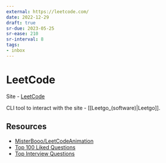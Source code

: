 ```yaml
---
external: https://leetcode.com/
date: 2022-12-29
draft: true
sr-due: 2023-05-25
sr-ease: 210
sr-interval: 8
tags:
- inbox
---
```


# LeetCode

Site - [LeetCode](https://leetcode.com/)

CLI tool to interact with the site - [[Leetgo_(software)|Leetgo]].

## Resources

- [MisterBooo/LeetCodeAnimation](https://github.com/MisterBooo/LeetCodeAnimation)
- [Top 100 Liked Questions](https://leetcode.com/problemset/all/?listId=79h8rn6&page=1)
- [Top Interview Questions](https://leetcode.com/problemset/all/?page=1&listId=wpwgkgt)
